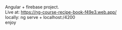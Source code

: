 Angular + firebase project. <br>
Live at: https://ng-course-recipe-book-f49e3.web.app/ <br>
locally: ng serve + localhost:/4200 <br>
enjoy
